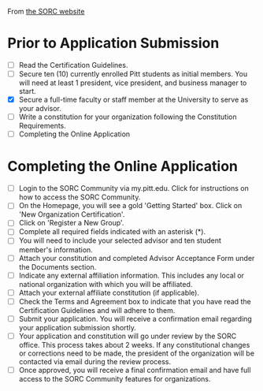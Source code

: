 From [the SORC website](http://www.studentaffairs.pitt.edu/SORCneworganization)

# Prior to Application Submission


- [ ] Read the Certification Guidelines.
- [ ] Secure ten (10) currently enrolled Pitt students as initial members. You will need at least 1 president, vice president, and business manager to start.
- [x] Secure a full-time faculty or staff member at the University to serve as your advisor.
- [ ] Write a constitution for your organization following the Constitution Requirements.
- [ ] Completing the Online Application

# Completing the Online Application

- [ ] Login to the SORC Community via my.pitt.edu. Click for instructions on how to access the SORC Community.
- [ ] On the Homepage, you will see a gold 'Getting Started' box. Click on 'New Organization Certification'.
- [ ] Click on 'Register a New Group'.
- [ ] Complete all required fields indicated with an asterisk (*).
- [ ] You will need to include your selected advisor and ten student member's information.
- [ ] Attach your constitution and completed Advisor Acceptance Form under the Documents section.
- [ ] Indicate any external affiliation information. This includes any local or national organization with which you will be affiliated.
- [ ] Attach your external affiliate constitution (if applicable).
- [ ] Check the Terms and Agreement box to indicate that you have read the Certification Guidelines and will adhere to them.
- [ ] Submit your application. You will receive a confirmation email regarding your application submission shortly.
- [ ] Your application and constitution will go under review by the SORC office. This process takes about 2 weeks. If any constitutional changes or corrections need to be made, the president of the organization will be contacted via email during the review process.
- [ ] Once approved, you will receive a final confirmation email and have full access to the SORC Community features for organizations.
